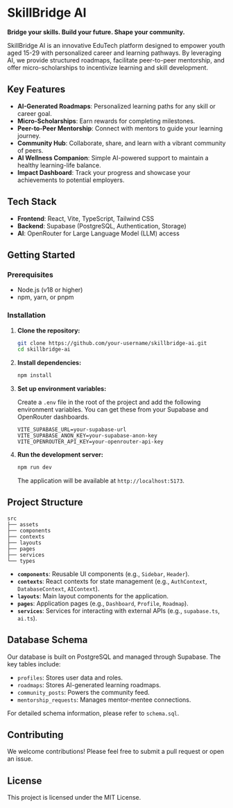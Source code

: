 # SkillBridge AI

**Bridge your skills. Build your future. Shape your community.**

SkillBridge AI is an innovative EduTech platform designed to empower youth aged 15-29 with personalized career and learning pathways. By leveraging AI, we provide structured roadmaps, facilitate peer-to-peer mentorship, and offer micro-scholarships to incentivize learning and skill development.

## Key Features

- **AI-Generated Roadmaps**: Personalized learning paths for any skill or career goal.
- **Micro-Scholarships**: Earn rewards for completing milestones.
- **Peer-to-Peer Mentorship**: Connect with mentors to guide your learning journey.
- **Community Hub**: Collaborate, share, and learn with a vibrant community of peers.
- **AI Wellness Companion**: Simple AI-powered support to maintain a healthy learning-life balance.
- **Impact Dashboard**: Track your progress and showcase your achievements to potential employers.

## Tech Stack

- **Frontend**: React, Vite, TypeScript, Tailwind CSS
- **Backend**: Supabase (PostgreSQL, Authentication, Storage)
- **AI**: OpenRouter for Large Language Model (LLM) access

## Getting Started

### Prerequisites

- Node.js (v18 or higher)
- npm, yarn, or pnpm

### Installation

1.  **Clone the repository:**

    ```bash
    git clone https://github.com/your-username/skillbridge-ai.git
    cd skillbridge-ai
    ```

2.  **Install dependencies:**

    ```bash
    npm install
    ```

3.  **Set up environment variables:**

    Create a `.env` file in the root of the project and add the following environment variables. You can get these from your Supabase and OpenRouter dashboards.

    ```env
    VITE_SUPABASE_URL=your-supabase-url
    VITE_SUPABASE_ANON_KEY=your-supabase-anon-key
    VITE_OPENROUTER_API_KEY=your-openrouter-api-key
    ```

4.  **Run the development server:**

    ```bash
    npm run dev
    ```

    The application will be available at `http://localhost:5173`.

## Project Structure

```
src
├── assets
├── components
├── contexts
├── layouts
├── pages
├── services
└── types
```

- **`components`**: Reusable UI components (e.g., `Sidebar`, `Header`).
- **`contexts`**: React contexts for state management (e.g., `AuthContext`, `DatabaseContext`, `AIContext`).
- **`layouts`**: Main layout components for the application.
- **`pages`**: Application pages (e.g., `Dashboard`, `Profile`, `Roadmap`).
- **`services`**: Services for interacting with external APIs (e.g., `supabase.ts`, `ai.ts`).

## Database Schema

Our database is built on PostgreSQL and managed through Supabase. The key tables include:

- `profiles`: Stores user data and roles.
- `roadmaps`: Stores AI-generated learning roadmaps.
- `community_posts`: Powers the community feed.
- `mentorship_requests`: Manages mentor-mentee connections.

For detailed schema information, please refer to `schema.sql`.

## Contributing

We welcome contributions! Please feel free to submit a pull request or open an issue.

## License

This project is licensed under the MIT License.
